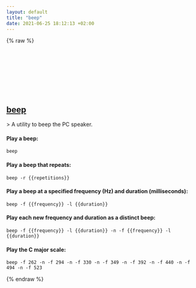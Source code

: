 ```yaml
---
layout: default
title: "beep"
date: 2021-06-25 18:12:13 +02:00
---
```

{% raw %}
<h2 id="beep">
  <a href="/en/linux/beep.html">beep</a> <a href="#beep"><svg class="icon">
    <use href="/assets/images/unicode_sprite.svg#link" />
  </svg></a>
</h2>
> A utility to beep the PC speaker.

#### Play a beep:
```shell
beep
```
#### Play a beep that repeats:
```shell
beep -r {{repetitions}}
```
#### Play a beep at a specified frequency (Hz) and duration (milliseconds):
```shell
beep -f {{frequency}} -l {{duration}}
```
#### Play each new frequency and duration as a distinct beep:
```shell
beep -f {{frequency}} -l {{duration}} -n -f {{frequency}} -l {{duration}}
```
#### Play the C major scale:
```shell
beep -f 262 -n -f 294 -n -f 330 -n -f 349 -n -f 392 -n -f 440 -n -f 494 -n -f 523
```
{% endraw %}